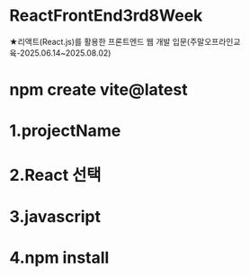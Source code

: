 # ReactFrontEnd3rd8Week
★리액트(React.js)를 활용한 프론트엔드 웹 개발 입문(주말오프라인교육-2025.06.14~2025.08.02)


# npm create vite@latest
# 1.projectName
# 2.React 선택
# 3.javascript
# 4.npm install
